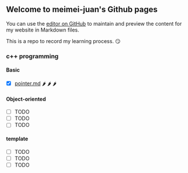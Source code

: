 ## Welcome to meimei-juan's Github pages

You can use the [editor on GitHub](https://github.com/meimeijuan/meimeijuan.github.io/edit/main/README.md) to maintain and preview the content for my website in Markdown files.

This is a repo to record my learning process. :smirk:

### c++ programming

#### Basic

- [X] [pointer.md](./cpp/pointer.md) :hot_pepper: :hot_pepper: :hot_pepper:

#### Object-oriented

- [ ] TODO
- [ ] TODO
- [ ] TODO

#### template

- [ ] TODO
- [ ] TODO
- [ ] TODO
